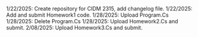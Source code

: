 1/22/2025: Create repository for CIDM 2315, add changelog file.
1/22/2025: Add and submit Homework1 code.
1/28/2025: Upload Program.Cs
1/28/2025: Delete Program.Cs
1/28/2025: Upload Homework2.Cs and submit.
2/08/2025: Upload Homework3.Cs and submit.
